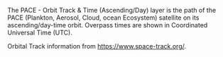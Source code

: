 The PACE - Orbit Track & Time (Ascending/Day) layer is the path of the PACE (Plankton, Aerosol, Cloud, ocean Ecosystem) satellite on its ascending/day-time orbit. Overpass times are shown in Coordinated Universal Time (UTC).

Orbital Track information from <https://www.space-track.org/>.
